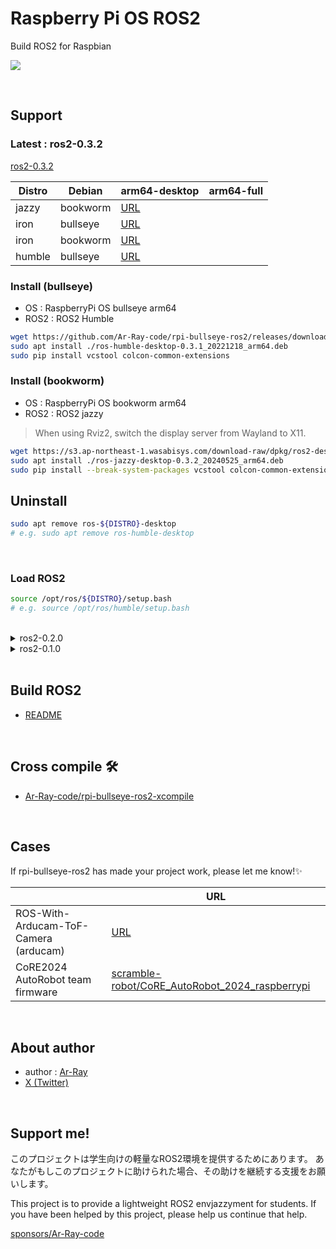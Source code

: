 # Raspberry Pi OS ROS2

Build ROS2 for Raspbian

![](./images_for_readme//rviz_rpi.jpg)

<br>

## Support

### Latest : ros2-0.3.2

[ros2-0.3.2](https://github.com/Ar-Ray-code/rpi-bullseye-ros2/releases/tag/ros2-0.3.2)

| Distro | Debian | arm64-desktop | arm64-full |
| --- | --- | --- | --- |
| jazzy | bookworm | [URL](https://s3.ap-northeast-1.wasabisys.com/download-raw/dpkg/ros2-desktop/debian/bookworm/ros-jazzy-desktop-0.3.2_20240525_arm64.deb) |
| iron | bullseye | [URL](https://s3.ap-northeast-1.wasabisys.com/download-raw/dpkg/ros2-desktop/debian/bullseye/ros-iron-desktop-0.3.2_20230611_arm64.deb)
| iron | bookworm | [URL](https://s3.ap-northeast-1.wasabisys.com/download-raw/dpkg/ros2-desktop/debian/bookworm/ros-iron-desktop-0.3.2_20231028_arm64.deb)
| humble | bullseye | [URL](https://s3.ap-northeast-1.wasabisys.com/download-raw/dpkg/ros2-desktop/debian/bullseye/ros-humble-desktop-0.3.1_arm64.deb)

### Install (bullseye)

- OS   : RaspberryPi OS bullseye arm64
- ROS2 : ROS2 Humble

```bash
wget https://github.com/Ar-Ray-code/rpi-bullseye-ros2/releases/download/ros2-0.3.1/ros-humble-desktop-0.3.1_20221218_arm64.deb
sudo apt install ./ros-humble-desktop-0.3.1_20221218_arm64.deb
sudo pip install vcstool colcon-common-extensions
```

### Install (bookworm)

- OS   : RaspberryPi OS bookworm arm64
- ROS2 : ROS2 jazzy

> When using Rviz2, switch the display server from Wayland to X11.



```bash
wget https://s3.ap-northeast-1.wasabisys.com/download-raw/dpkg/ros2-desktop/debian/bookworm/ros-jazzy-desktop-0.3.2_20240525_arm64.deb
sudo apt install ./ros-jazzy-desktop-0.3.2_20240525_arm64.deb
sudo pip install --break-system-packages vcstool colcon-common-extensions
```

## Uninstall

```bash
sudo apt remove ros-${DISTRO}-desktop
# e.g. sudo apt remove ros-humble-desktop
```

<br>

### Load ROS2

```bash
source /opt/ros/${DISTRO}/setup.bash
# e.g. source /opt/ros/humble/setup.bash
```

<br>

<details><summary>ros2-0.2.0</summary>

[ros2-0.2.0](https://github.com/Ar-Ray-code/rpi-bullseye-ros2/releases/tag/ros2-0.2.0)

| Distro | aarch64 |
| --- | --- |
| humble | ✔ |
| galactic | |

### Install

- OS   : RaspberryPi OS bullseye aarch64
- ROS2 : ROS2 Humble

```bash
# (humble, aarch64)
curl -O https://raw.githubusercontent.com/Ar-Ray-code/rpi-bullseye-ros2/main/install.bash
# bash install.bash <distro> <arch> <version> <install-dir>
bash install.bash humble aarch64 0.2.0 /opt/ros
```

<br>

</details>

<details><summary>ros2-0.1.0</summary>

<br>

[ros2-0.1.0](https://github.com/Ar-Ray-code/rpi-bullseye-ros2/releases/tag/ros2-0.1.0)


### ❌ Excluded packages ❌

- RViz
- rosbag
- rqt

<br>

| Distro | aarch64 | arm7l |
| --- | --- | --- |
| humble | ✔ | ✔ |
| galactic | | ✔ |

### Install

- OS   : RaspberryPi OS bullseye aarch64
- ROS2 : ROS2 Humble

```bash
# (humble, aarch64)
wget https://raw.githubusercontent.com/Ar-Ray-code/rpi-bullseye-ros2/main/install.bash
bash install.bash humble aarch64 0.1.0 /opt/ros

# galactic, arm7l
# bash install.bash galactic arm7l 0.1.0 /opt/ros
```

### Load ROS2

```bash
source /opt/ros/humble/setup.bash
```

<br>

</details>

<br>


## Build ROS2

- [README](./build/README.md)

<br>

## Cross compile 🛠️

- [Ar-Ray-code/rpi-bullseye-ros2-xcompile](https://github.com/Ar-Ray-code/rpi-bullseye-ros2-xcompile)

<br>

## Cases

If rpi-bullseye-ros2 has made your project work, please let me know!✨

| | URL |
| --- | --- |
| ROS-With-Arducam-ToF-Camera (arducam) | [URL](https://docs.arducam.com/Raspberry-Pi-Camera/Tof-camera/ROS-With-Arducam-ToF-Camera)
| CoRE2024 AutoRobot team firmware | [scramble-robot/CoRE_AutoRobot_2024_raspberrypi](https://github.com/scramble-robot/CoRE_AutoRobot_2024_raspberrypi) |

<br>

## About author

- author : [Ar-Ray](https://github.com/Ar-Ray-code)
- [X (Twitter)](https://twitter.com/Ray255Ar)

<br>

## Support me!

このプロジェクトは学生向けの軽量なROS2環境を提供するためにあります。
あなたがもしこのプロジェクトに助けられた場合、その助けを継続する支援をお願いします。

This project is to provide a lightweight ROS2 envjazzyment for students.
If you have been helped by this project, please help us continue that help.

[sponsors/Ar-Ray-code](https://github.com/sponsors/Ar-Ray-code?preview=true)
